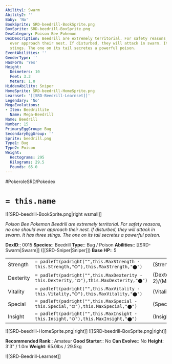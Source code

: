 ```yaml
---
Ability1: Swarm
Ability2: ''
Baby: 'No'
BookSprite: SRD-beedrill-BookSprite.png
BoxSprite: SRD-beedrill-BoxSprite.png
DexCategory: Poison Bee Pokemon
DexDescription: Beedrill are extremely territorial. For safety reasons, no one should
  ever approach their nest. If disturbed, they will attack in swarm. It has three
  stings. The one on its tail secretes a powerful poison.
EventAbilities: ''
GenderType: ''
HasForm: 'Yes'
Height:
  Deimeters: 10
  Feet: 3.3
  Meters: 1.0
HiddenAbility: Sniper
HomeSprite: SRD-beedrill-HomeSprite.png
Learnset: '[[SRD-Beedrill-Learnset]]'
Legendary: 'No'
MegaEvolutions:
- Item: Beedrillite
  Name: Mega-Beedrill
Name: Beedrill
Number: 15
PrimaryEggGroup: Bug
SecondaryEggGroup: ''
Sprite: beedrill.png
Type1: Bug
Type2: Poison
Weight:
  Hectograms: 295
  Kilograms: 29.5
  Pounds: 65.0
---
```


#PokeroleSRD/Pokedex

# `= this.name`

![[SRD-beedrill-BookSprite.png|right wsmall]]

*Poison Bee Pokemon*
*Beedrill are extremely territorial. For safety reasons, no one should ever approach their nest. If disturbed, they will attack in swarm. It has three stings. The one on its tail secretes a powerful poison.*

**DexID**:: 0015
**Species**:: Beedrill
**Type**:: Bug / Poison
**Abilities**:: [[SRD-Swarm|Swarm]] ([[SRD-Sniper|Sniper]])
**Base HP**:: 5

|           |                                                                                        |                                          |
| --------- | -------------------------------------------------------------------------------------- | ---------------------------------------- |
| Strength  | `= padleft(padright("",this.MaxStrength - this.Strength,"⭘"),this.MaxStrength,"⬤")`    | (Strength::2)/(MaxStrength::5)   |
| Dexterity | `= padleft(padright("",this.MaxDexterity - this.Dexterity,"⭘"),this.MaxDexterity,"⬤")` | (Dexterity:: 2)/(MaxDexterity::5) |
| Vitality  | `= padleft(padright("",this.MaxVitality - this.Vitality,"⭘"),this.MaxVitality,"⬤")`    | (Vitality::2)/(MaxVitality::4)   |
| Special   | `= padleft(padright("",this.MaxSpecial - this.Special,"⭘"),this.MaxSpecial,"⬤")`       | (Special::2)/(MaxSpecial::4)     |
| Insight   | `= padleft(padright("",this.MaxInsight - this.Insight,"⭘"),this.MaxInsight,"⬤")`       | (Insight::2)/(MaxInsight::5)     |

![[SRD-beedrill-HomeSprite.png|right]]
![[SRD-beedrill-BoxSprite.png|right]]

**Recommended Rank**:: Amateur
**Good Starter**:: No
**Can Evolve**:: No
**Height**: 3'3" / 1.0m
**Weight**: 65.0lbs / 29.5kg

![[SRD-Beedrill-Learnset]]